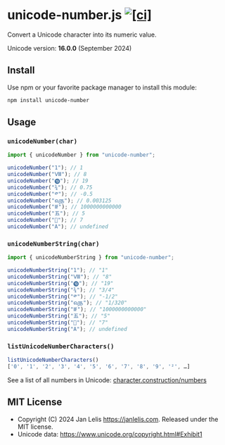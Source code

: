 # unicode-number.js [![[ci]](https://github.com/janlelis/unicode-number.js/workflows/Test/badge.svg)](https://github.com/janlelis/unicode-number.js/actions?query=workflow%3ATest)

Convert a Unicode character into its numeric value.

Unicode version: **16.0.0** (September 2024)

## Install

Use npm or your favorite package manager to install this module:

```sh
npm install unicode-number
```

## Usage

### `unicodeNumber(char)`

```js
import { unicodeNumber } from "unicode-number";

unicodeNumber("1"); // 1
unicodeNumber("Ⅷ"); // 8
unicodeNumber("⓳"); // 19
unicodeNumber("¾"); // 0.75
unicodeNumber("༳"); // -0.5
unicodeNumber("𑿀"); // 0.003125
unicodeNumber("𖭡"); // 1000000000000
unicodeNumber("五"); // 5
unicodeNumber("𜳷"); // 7
unicodeNumber("A"); // undefined
```

### `unicodeNumberString(char)`

```js
import { unicodeNumberString } from "unicode-number";

unicodeNumberString("1"); // "1"
unicodeNumberString("Ⅷ"); // "8"
unicodeNumberString("⓳"); // "19"
unicodeNumberString("¾"); // "3/4"
unicodeNumberString("༳"); // "-1/2"
unicodeNumberString("𑿀"); // "1/320"
unicodeNumberString("𖭡"); // "1000000000000"
unicodeNumberString("五"); // "5"
unicodeNumberString("𜳷"); // "7"
unicodeNumberString("A"); // undefined
```

### `listUnicodeNumberCharacters()`

```js
listUnicodeNumberCharacters()
['0', '1', '2', '3', '4', '5', '6', '7', '8', '9', '²', …]
```

See a list of all numbers in Unicode: [character.construction/numbers](https://character.construction/numbers)

## MIT License

- Copyright (C) 2024 Jan Lelis <https://janlelis.com>. Released under the MIT license.
- Unicode data: https://www.unicode.org/copyright.html#Exhibit1
